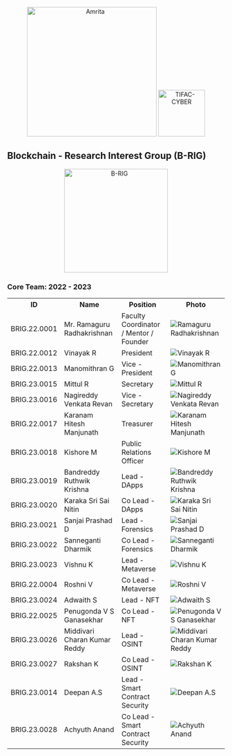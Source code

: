<p align="center">
    <img src="https://amrita-tifac-cyber-blockchain.github.io/Amrita-TIFAC-Cyber-Blockchain/AVV_PNG.png" alt ="Amrita" width="300" />
    <img src="https://amrita-tifac-cyber-blockchain.github.io/Amrita-TIFAC-Cyber-Blockchain/TIFAC-CORE_in_Cyber_Security.png" alt ="TIFAC-CYBER" width="108" />
</p>

## Blockchain - Research Interest Group (B-RIG)
<p align="center">
    <img src="https://avatars.githubusercontent.com/u/129193826?s=400&u=1fcd80a193fc7377208d6fb5a02686bcc8754f66&v=4" alt ="B-RIG" width="240" />
</p>

### Core Team: 2022 - 2023

<table>
    <tr>
        <th>ID</th>
        <th>Name</th>
        <th>Position</th>
        <th>Photo</th>
    </tr>
    <tr>
        <td>BRIG.22.0001</td>
        <td>Mr. Ramaguru Radhakrishnan</td>
        <td>Faculty Coordinator / Mentor / Founder</td>
        <td><img src="link_to_ramaguru_photo.jpg" alt="Ramaguru Radhakrishnan"></td>
    </tr>
    <tr>
        <td>BRIG.22.0012</td>
        <td>Vinayak R</td>
        <td>President</td>
        <td><img src="link_to_vinayak_photo.jpg" alt="Vinayak R"></td>
    </tr>
    <tr>
        <td>BRIG.22.0013</td>
        <td>Manomithran G</td>
        <td>Vice - President</td>
        <td><img src="link_to_manomithran_photo.jpg" alt="Manomithran G"></td>
    </tr>
    <tr>
        <td>BRIG.23.0015</td>
        <td>Mittul R</td>
        <td>Secretary</td>
        <td><img src="link_to_mittul_photo.jpg" alt="Mittul R"></td>
    </tr>
    <tr>
        <td>BRIG.23.0016</td>
        <td>Nagireddy Venkata Revan</td>
        <td>Vice - Secretary</td>
        <td><img src="link_to_revan_photo.jpg" alt="Nagireddy Venkata Revan"></td>
    </tr>
    <tr>
        <td>BRIG.22.0017</td>
        <td>Karanam Hitesh Manjunath</td>
        <td>Treasurer</td>
        <td><img src="link_to_hitesh_photo.jpg" alt="Karanam Hitesh Manjunath"></td>
    </tr>
    <tr>
        <td>BRIG.23.0018</td>
        <td>Kishore M</td>
        <td>Public Relations Officer</td>
        <td><img src="link_to_kishore_photo.jpg" alt="Kishore M"></td>
    </tr>
    <tr>
        <td>BRIG.23.0019</td>
        <td>Bandreddy Ruthwik Krishna</td>
        <td>Lead - DApps</td>
        <td><img src="link_to_ruthwik_photo.jpg" alt="Bandreddy Ruthwik Krishna"></td>
    </tr>
    <tr>
        <td>BRIG.23.0020</td>
        <td>Karaka Sri Sai Nitin</td>
        <td>Co Lead - DApps</td>
        <td><img src="link_to_sai_nitin_photo.jpg" alt="Karaka Sri Sai Nitin"></td>
    </tr>
    <tr>
        <td>BRIG.23.0021</td>
        <td>Sanjai Prashad D</td>
        <td>Lead - Forensics</td>
        <td><img src="link_to_sanjai_photo.jpg" alt="Sanjai Prashad D"></td>
    </tr>
    <tr>
        <td>BRIG.23.0022</td>
        <td>Sanneganti Dharmik</td>
        <td>Co Lead - Forensics</td>
        <td><img src="link_to_dharmik_photo.jpg" alt="Sanneganti Dharmik"></td>
    </tr>
    <tr>
        <td>BRIG.23.0023</td>
        <td>Vishnu K</td>
        <td>Lead - Metaverse</td>
        <td><img src="link_to_vishnu_photo.jpg" alt="Vishnu K"></td>
    </tr>
    <tr>
        <td>BRIG.22.0004</td>
        <td>Roshni V</td>
        <td>Co Lead - Metaverse</td>
        <td><img src="link_to_roshni_photo.jpg" alt="Roshni V"></td>
    </tr>
    <tr>
        <td>BRIG.23.0024</td>
        <td>Adwaith S</td>
        <td>Lead - NFT</td>
        <td><img src="link_to_adwaith_photo.jpg" alt="Adwaith S"></td>
    </tr>
    <tr>
        <td>BRIG.22.0025</td>
        <td>Penugonda V S Ganasekhar</td>
        <td>Co Lead - NFT</td>
        <td><img src="link_to_ganasekhar_photo.jpg" alt="Penugonda V S Ganasekhar"></td>
    </tr>
    <tr>
        <td>BRIG.23.0026</td>
        <td>Middivari Charan Kumar Reddy</td>
        <td>Lead - OSINT</td>
        <td><img src="link_to_charan_photo.jpg" alt="Middivari Charan Kumar Reddy"></td>
    </tr>
    <tr>
        <td>BRIG.23.0027</td>
        <td>Rakshan K</td>
        <td>Co Lead - OSINT</td>
        <td><img src="link_to_rakshan_photo.jpg" alt="Rakshan K"></td>
    </tr>
    <tr>
        <td>BRIG.23.0014</td>
        <td>Deepan A.S</td>
        <td>Lead - Smart Contract Security</td>
        <td><img src="link_to_deepan_photo.jpg" alt="Deepan A.S"></td>
    </tr>
    <tr>
        <td>BRIG.23.0028</td>
        <td>Achyuth Anand</td>
        <td>Co Lead - Smart Contract Security</td>
        <td><img src="link_to_achyuth_photo.jpg" alt="Achyuth Anand"></td>
    </tr>
</table>

</body>
</html>
